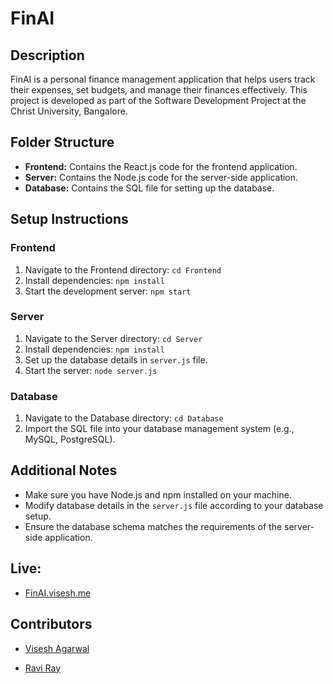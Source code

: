 # FinAI

## Description

FinAI is a personal finance management application that helps users track their expenses, set budgets, and manage their finances effectively. This project is developed as part of the Software Development Project at the Christ University, Bangalore.

## Folder Structure

- **Frontend:** Contains the React.js code for the frontend application.
- **Server:** Contains the Node.js code for the server-side application.
- **Database:** Contains the SQL file for setting up the database.

## Setup Instructions

### Frontend

1. Navigate to the Frontend directory: `cd Frontend`
2. Install dependencies: `npm install`
3. Start the development server: `npm start`

### Server

1. Navigate to the Server directory: `cd Server`
2. Install dependencies: `npm install`
3. Set up the database details in `server.js` file.
4. Start the server: `node server.js`

### Database

1. Navigate to the Database directory: `cd Database`
2. Import the SQL file into your database management system (e.g., MySQL, PostgreSQL).

## Additional Notes

- Make sure you have Node.js and npm installed on your machine.
- Modify database details in the `server.js` file according to your database setup.
- Ensure the database schema matches the requirements of the server-side application.

## Live:
- [FinAI.visesh.me](https://FinAI.visesh.me)
## Contributors

- [Visesh Agarwal](https://github.com/viseshagarwal)

- [Ravi Ray](https://github.com/rv10ravi)
